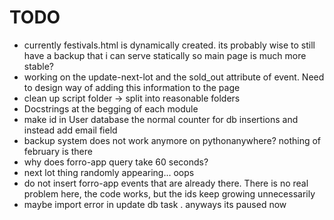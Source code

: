 # TODO

* currently festivals.html is dynamically created. its probably wise to still have a backup that i can serve statically so main page is much more stable?
* working on the update-next-lot and the sold_out attribute of event.
Need to design way of adding this information to the page
* clean up script folder -> split into reasonable folders
* Docstrings at the begging of each module
* make id in User database the normal counter for db insertions and instead add email field
* backup system does not work anymore on pythonanywhere? nothing of february is there
* why does forro-app query take 60 seconds?
* next lot thing randomly appearing... oops
* do not insert forro-app events that are already there. There is no real problem here, the code works, but the ids keep growing unnecessarily
* maybe import error in update db task . anyways its paused now